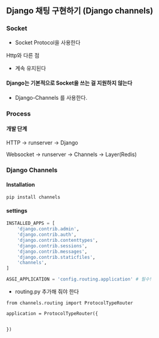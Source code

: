 ## Django 채팅 구현하기 (Django channels)



### Socket 

- Socket Protocol을 사용한다

Http와 다른 점

- 계속 유지된다



#### Django는 기본적으로 Socket을 쓰는 걸 지원하지 않는다

- Django-Channels 를 사용한다.



### Process

#### 개발 단계

HTTP -> runserver -> Django

Websocket -> runserver -> Channels -> Layer(Redis)



### Django Channels

#### Installation

``` shell
pip install channels
```



#### settings

```python
INSTALLED_APPS = [
    'django.contrib.admin',
    'django.contrib.auth',
    'django.contrib.contenttypes',
    'django.contrib.sessions',
    'django.contrib.messages',
    'django.contrib.staticfiles',
    'channels',
]

ASGI_APPLICATION = 'config.routing.application'	# 필수!
```

- routing.py 추가해 줘야 한다

```
from channels.routing import ProtocolTypeRouter

application = ProtocolTypeRouter({


})
```









